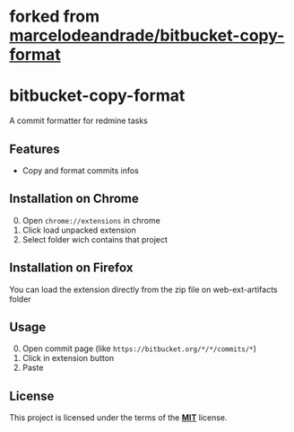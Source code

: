 # forked from [**marcelodeandrade/bitbucket-copy-format**](https://github.com/marcelodeandrade/bitbucket-copy-format) 

# bitbucket-copy-format
A commit formatter for redmine tasks 

## Features

* Copy and format commits infos

## Installation on Chrome 
0. Open `chrome://extensions` in chrome
1. Click load unpacked extension 
2. Select folder wich contains that project

## Installation on Firefox 
You can load the extension directly from the zip file on web-ext-artifacts folder

## Usage
0. Open commit page (like `https://bitbucket.org/*/*/commits/*`)
1. Click in extension button
2. Paste

## License

This project is licensed under the terms of the [**MIT**](https://opensource.org/licenses/MIT) license.
